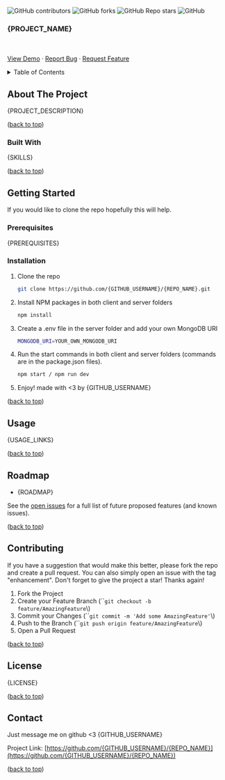 ![GitHub contributors](https://img.shields.io/github/contributors/{GITHUB_USERNAME}/{REPO_NAME}?color=%23454B1B&label=CONTRIBUTORS%20%3C3&style=for-the-badge)
![GitHub forks](https://img.shields.io/github/forks/{GITHUB_USERNAME}/{REPO_NAME}?style=for-the-badge)
![GitHub Repo stars](https://img.shields.io/github/stars/{GITHUB_USERNAME}/{REPO_NAME}?style=for-the-badge)
![GitHub](https://img.shields.io/github/license/{GITHUB_USERNAME}/{REPO_NAME}?style=for-the-badge)

  <div align=\"center\">
  <h3 align=\"center\">{PROJECT_NAME}</h3>
  <p align=\"center\">
  <br />
  <br />
  <a href=\"https://github.com/{GITHUB_USERNAME}/{REPO_NAME}\">View Demo</a>
   ·
        <a href=\"https://github.com/{GITHUB_USERNAME}/{REPO_NAME}/issues\">Report Bug</a>
        ·
        <a href=\"https://github.com/{GITHUB_USERNAME}/{REPO_NAME}/issues\">Request Feature</a>
      </p>
    </div>

  <!-- TABLE OF CONTENT -->
  <details>
      <summary>Table of Contents</summary>
      <ol>
        <li>
          <a href=\"#about-the-project\">About The Project</a>
          <ul>
            <li><a href=\"#built-with\">Built With</a></li>
          </ul>
        </li>
        <li>
          <a href=\"#getting-started\">Getting Started</a>
          <ul>
            <li><a href=\"#prerequisites\">Prerequisites</a></li>
            <li><a href=\"#installation\">Installation</a></li>
          </ul>
        </li>
        <li><a href=\"#usage\">Usage</a></li>
        <li><a href=\"#roadmap\">Roadmap</a></li>
        <li><a href=\"#contributing\">Contributing</a></li>
        <li><a href=\"#license\">License</a></li>
        <li><a href=\"#contact\">Contact</a></li>
      </ol>
    </details>
    
    
  <!-- ABOUT THE PROJECT -->
  ## About The Project
    
    
    
    
  {PROJECT_DESCRIPTION}
    
    
    
  <p align=\"right\">(<a href=\"#readme-top\">back to top</a>)</p>
    
    
    
  ### Built With
    
    
    
  {SKILLS}
    
  <p align=\"right\">(<a href=\"#readme-top\">back to top</a>)</p>
    
    
    
  <!-- GETTING STARTED -->
  ## Getting Started
    
  If you would like to clone the repo hopefully this will help.
    
  ### Prerequisites
    
  {PREREQUISITES}
    
  ### Installation
    
  1. Clone the repo
        ```sh
        git clone https://github.com/{GITHUB_USERNAME}/{REPO_NAME}.git
        ```
  2. Install NPM packages in both client and server folders
        ```sh
        npm install
        ```
  3. Create a .env file in the server folder and add your own MongoDB URI
        ```sh
        MONGODB_URI=YOUR_OWN_MONGODB_URI
        ```
  4. Run the start commands in both client and server folders (commands are in the package.json files).
        ```sh
        npm start / npm run dev
        ```
  5. Enjoy! made with <3 by {GITHUB_USERNAME}
  <p align=\"right\">(<a href=\"#readme-top\">back to top</a>)</p>
    
    
    
  <!-- USAGE EXAMPLES -->
  ## Usage
    
  {USAGE_LINKS}
  <p align=\"right\">(<a href=\"#readme-top\">back to top</a>)</p>
    
    
    
   <!-- ROADMAP -->
   ## Roadmap
    
  - {ROADMAP}
    
    
  See the [open issues](https://github.com/{GITHUB_USERNAME}/{REPO_NAME}/issues) for a full list of future proposed features (and known issues).
    
   <p align=\"right\">(<a href=\"#readme-top\">back to top</a>)</p>
    
    
    
   <!-- CONTRIBUTING -->
   ## Contributing
    
  If you have a suggestion that would make this better, please fork the repo and create a pull request. You can also simply open an issue with the tag \"enhancement\".
  Don't forget to give the project a star! Thanks again!
    
  1. Fork the Project
  2. Create your Feature Branch (\`\``git checkout -b feature/AmazingFeature`\\)
  3. Commit your Changes (\`\``git commit -m 'Add some AmazingFeature'`\\)
  4. Push to the Branch (\`\``git push origin feature/AmazingFeature`\\)
  5. Open a Pull Request
    
   <p align=\"right\">(<a href=\"#readme-top\">back to top</a>)</p>
    
    
    
   <!-- LICENSE -->
   ## License
    
  {LICENSE}
    
   <p align=\"right\">(<a href=\"#readme-top\">back to top</a>)</p>
    
    
    
   <!-- CONTACT -->
   ## Contact
    
  Just message me on github <3 {GITHUB_USERNAME}
    
  Project Link: [https://github.com/{GITHUB_USERNAME}/{REPO_NAME}](https://github.com/{GITHUB_USERNAME}/{REPO_NAME})
    
   <p align=\"right\">(<a href=\"#readme-top\">back to top</a>)</p>
